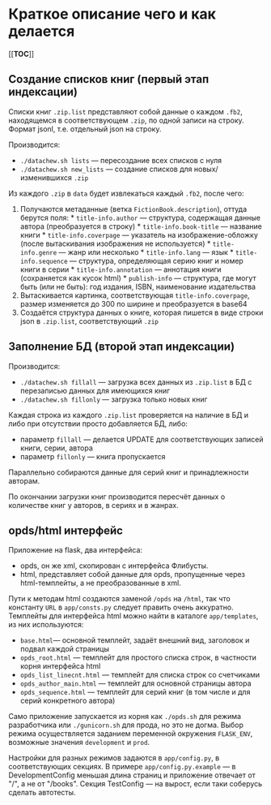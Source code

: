 # Краткое описание чего и как делается

[[__TOC__]]


## Создание списков книг (первый этап индексации)

Списки книг `.zip.list` представляют собой данные о каждом `.fb2`, находящемся в соответствующем `.zip`, по одной записи на строку.
Формат jsonl, т.е. отдельный json на строку.

Производится:

  * `./datachew.sh lists` — пересоздание всех списков с нуля
  * `./datachew.sh new_lists` — создание списков для новых/изменившихся `.zip`

Из каждого `.zip` в `data` будет извлекаться каждый `.fb2`, после чего:

  1. Получаются метаданные (ветка `FictionBook.description`), оттуда берутся поля:
    * `title-info.author` — структура, содержащая данные автора (преобразуется в строку)
    * `title-info.book-title` — название книги
    * `title-info.coverpage` — указатель на изображение-обложку (после вытаскивания изображения не используется)
    * `title-info.genre` — жанр или несколько
    * `title-info.lang` — язык
    * `title-info.sequence` — структура, определяющая серию книг и номер книги в серии
    * `title-info.annotation` — аннотация книги (сохраняется как кусок html)
    * `publish-info` — структура, где могут быть (или не быть): год издания, ISBN, наименование издательства
  2. Вытаскивается картинка, соответствующая `title-info.coverpage`, размер изменяется до 300 по ширине и преобразуется в base64
  3. Создаётся структура данных о книге, которая пишется в виде строки json в `.zip.list`, соответствующий `.zip`


## Заполнение БД (второй этап индексации)

Производится:

  * `./datachew.sh fillall` — загрузка всех данных из `.zip.list` в БД с перезаписью данных для имеющихся книг
  * `./datachew.sh fillonly` — загрузка только новых книг

Каждая строка из каждого `.zip.list` проверяется на наличие в БД и либо при отсутствии просто добавляется БД, либо:

  * параметр `fillall` — делается UPDATE для соответствующих записей книги, серии, автора
  * параметр `fillonly` — книга пропускается

Параллельно собираются данные для серий книг и принадлежности авторам.

По окончании загрузки книг производится пересчёт данных о количестве книг у авторов, в сериях и в жанрах.


## opds/html интерфейс

Приложение на flask, два интерфейса:
  * opds, он же xml, скопирован с интерфейса Флибусты.
  * html, представляет собой данные для opds, пропущенные через html-темплейты, а не преобразованные в xml.

Пути к методам html создаются заменой `/opds` на `/html`, так что константу `URL` в `app/consts.py` следует править очень аккуратно.
Темплейты для интерфейса html можно найти в каталоге `app/templates`, из них используются:

  * `base.html`— основной темплейт, задаёт внешний вид, заголовок и подвал каждой страницы
  * `opds_root.html` — темплейт для простого списка строк, в частности корня интерфейса html
  * `opds_list_linecnt.html` — темплейт для списка строк со счетчиками
  * `opds_author_main.html` — темплейт для основной страницы автора
  * `opds_sequence.html` — темплейт для серий книг (в том числе и для серий конкретного автора)

Само приложение запускается из корня как `./opds.sh` для режима разработчика или `./gunicorn.sh` для прода, но это не догма.
Выбор режима осуществляется заданием переменной окружения `FLASK_ENV`, возможные значения `development` и `prod`.

Настройки для разных режимов задаются в `app/config.py`, в соответствующих секциях.
В примере `app/config.py.example` — в DevelopmentConfig меньшая длина страниц и приложение отвечает от "/", а не от "/books".
Секция TestConfig — на вырост, если таки соберусь сделать автотесты.
